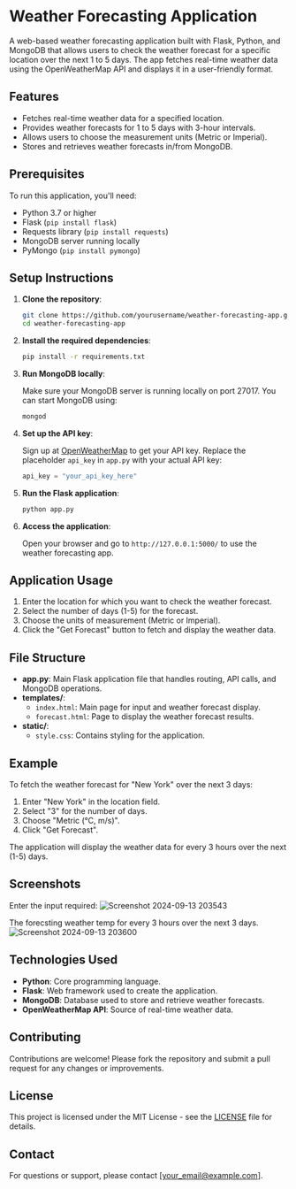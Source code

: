 # Weather Forecasting Application

A web-based weather forecasting application built with Flask, Python, and MongoDB that allows users to check the weather forecast for a specific location over the next 1 to 5 days. The app fetches real-time weather data using the OpenWeatherMap API and displays it in a user-friendly format.

## Features

- Fetches real-time weather data for a specified location.
- Provides weather forecasts for 1 to 5 days with 3-hour intervals.
- Allows users to choose the measurement units (Metric or Imperial).
- Stores and retrieves weather forecasts in/from MongoDB.

## Prerequisites

To run this application, you'll need:

- Python 3.7 or higher
- Flask (`pip install flask`)
- Requests library (`pip install requests`)
- MongoDB server running locally
- PyMongo (`pip install pymongo`)

## Setup Instructions

1. **Clone the repository**:

    ```bash
    git clone https://github.com/yourusername/weather-forecasting-app.git
    cd weather-forecasting-app
    ```

2. **Install the required dependencies**:

    ```bash
    pip install -r requirements.txt
    ```

3. **Run MongoDB locally**:

   Make sure your MongoDB server is running locally on port 27017. You can start MongoDB using:

    ```bash
    mongod
    ```

4. **Set up the API key**:

   Sign up at [OpenWeatherMap](https://openweathermap.org/) to get your API key. Replace the placeholder `api_key` in `app.py` with your actual API key:

    ```python
    api_key = "your_api_key_here"
    ```

5. **Run the Flask application**:

    ```bash
    python app.py
    ```

6. **Access the application**:

   Open your browser and go to `http://127.0.0.1:5000/` to use the weather forecasting app.

## Application Usage

1. Enter the location for which you want to check the weather forecast.
2. Select the number of days (1-5) for the forecast.
3. Choose the units of measurement (Metric or Imperial).
4. Click the "Get Forecast" button to fetch and display the weather data.

## File Structure

- **app.py**: Main Flask application file that handles routing, API calls, and MongoDB operations.
- **templates/**:
  - `index.html`: Main page for input and weather forecast display.
  - `forecast.html`: Page to display the weather forecast results.
- **static/**:
  - `style.css`: Contains styling for the application.

## Example

To fetch the weather forecast for "New York" over the next 3 days:

1. Enter "New York" in the location field.
2. Select "3" for the number of days.
3. Choose "Metric (°C, m/s)".
4. Click "Get Forecast".

The application will display the weather data for every 3 hours over the next (1-5) days.

## Screenshots
Enter the input required:
![Screenshot 2024-09-13 203543](https://github.com/user-attachments/assets/1a3a26f1-6ca9-4d7d-9375-5aca2b517438)

The forecsting weather temp for every 3 hours over the next 3 days.
![Screenshot 2024-09-13 203600](https://github.com/user-attachments/assets/04febde0-a13e-4dcc-9652-c0fd8bb761f6)


## Technologies Used

- **Python**: Core programming language.
- **Flask**: Web framework used to create the application.
- **MongoDB**: Database used to store and retrieve weather forecasts.
- **OpenWeatherMap API**: Source of real-time weather data.

## Contributing

Contributions are welcome! Please fork the repository and submit a pull request for any changes or improvements.

## License

This project is licensed under the MIT License - see the [LICENSE](LICENSE) file for details.

## Contact

For questions or support, please contact [your_email@example.com].

